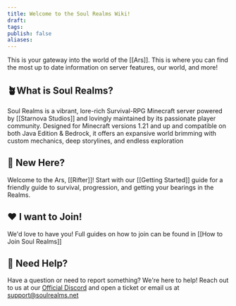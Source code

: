 ```yaml
---
title: Welcome to the Soul Realms Wiki!
draft: 
tags: 
publish: false
aliases:
---
```

This is your gateway into the world of the [[Ars]]. This is where you can find the most up to date information on server features, our world, and more!
## 🪴What is Soul Realms?
Soul Realms is a vibrant, lore-rich Survival-RPG Minecraft server powered by [[Starnova Studios]] and lovingly maintained by its passionate player community. Designed for Minecraft versions 1.21 and up and compatible on both Java Edition & Bedrock, it offers an expansive world brimming with custom mechanics, deep storylines, and endless exploration
## 🔮 New Here?
Welcome to the Ars, [[Rifter]]! Start with our [[Getting Started]] guide for a friendly guide to survival, progression, and getting your bearings in the Realms.
## ❤️ I want to Join!
We'd love to have you! Full guides on how to join can be found in [[How to Join Soul Realms]]
## 🎫 Need Help?
Have a question or need to report something? We're here to help! Reach out to us at our [Official Discord](https://discord.soulrealms.net) and open a ticket or email us at [support@soulrealms.net](mailto:support@soulrealms.net)

